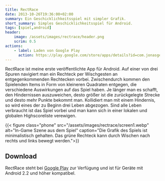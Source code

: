 ```yaml
---
title: RectRace
date: 2013-10-26T19:36:00+02:00
summary: Ein Geschicklichkeitsspiel mit simpler Grafik.
short_summary: Simples Geschicklichkeitsspiel für Android.
tags: [spiel,android]
header:
    image: /assets/images/rectrace/header.png
    scrim: 0.5
actions:
    - label: Laden von Google Play
      action: https://play.google.com/store/apps/details?id=com.jonasgerdes.rectrace
---
```


RectRace ist meine erste veröffentlichte App für Android. Auf einer von drei Spuren navigiert man ein Rechteck per Wischgesten an entgegenkommenden Rechtecken vorbei. Zwischendurch kommen den Spielenden Items in Form von kleineren Quadraten entgegen, die verschiedene Auswirkungen auf das Spiel haben. Je länger man es schafft, den Hindernissen auszuweichen, desto größer ist die zurückgelegte Strecke und desto mehr Punkte bekommt man. Kollidiert man mit einem Hindernis, so wird eines der zu Beginn drei Leben abgezogen. Sind alle Leben verbraucht ist das Spiel vorbei und man kann sich in einer lokalen und globalen Highscoreliste verewigen.

{{< figure class="phone" src="/assets/images/rectrace/screen1.webp" alt="In-Game Szene aus dem Spiel" caption="Die Grafik des Spiels ist minimalistisch gehalten. Das grüne Rechteck kann durch Wischen nach rechts und links bewegt werden.">}}

## Download
RectRace steht bei [Google Play](https://play.google.com/store/apps/details?id=com.jonasgerdes.rectrace) zur Verfügung und ist für Geräte mit Android 2.2 und höher kompatibel.

